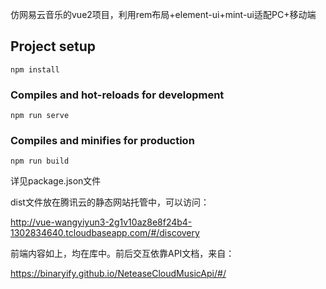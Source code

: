 仿网易云音乐的vue2项目，利用rem布局+element-ui+mint-ui适配PC+移动端

## Project setup
```
npm install
```

### Compiles and hot-reloads for development
```
npm run serve
```

### Compiles and minifies for production
```
npm run build
```

详见package.json文件

dist文件放在腾讯云的静态网站托管中，可以访问：

http://vue-wangyiyun3-2g1v10az8e8f24b4-1302834640.tcloudbaseapp.com/#/discovery

前端内容如上，均在库中。前后交互依靠API文档，来自：

https://binaryify.github.io/NeteaseCloudMusicApi/#/
